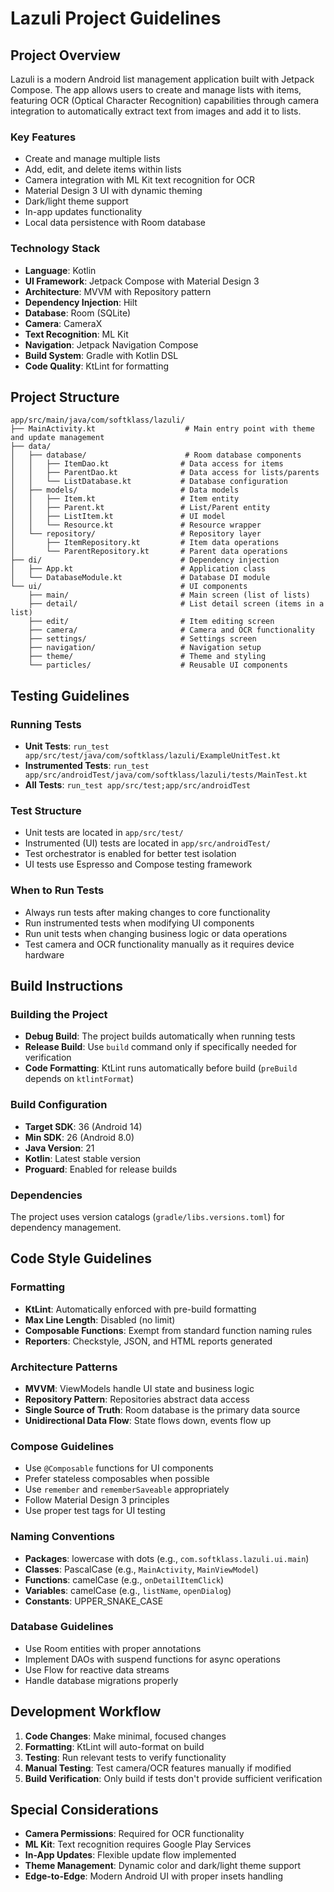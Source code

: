 # Lazuli Project Guidelines

## Project Overview

Lazuli is a modern Android list management application built with Jetpack Compose. The app allows users to create and manage lists with items, featuring OCR (Optical Character Recognition) capabilities through camera integration to automatically extract text from images and add it to lists.

### Key Features
- Create and manage multiple lists
- Add, edit, and delete items within lists
- Camera integration with ML Kit text recognition for OCR
- Material Design 3 UI with dynamic theming
- Dark/light theme support
- In-app updates functionality
- Local data persistence with Room database

### Technology Stack
- **Language**: Kotlin
- **UI Framework**: Jetpack Compose with Material Design 3
- **Architecture**: MVVM with Repository pattern
- **Dependency Injection**: Hilt
- **Database**: Room (SQLite)
- **Camera**: CameraX
- **Text Recognition**: ML Kit
- **Navigation**: Jetpack Navigation Compose
- **Build System**: Gradle with Kotlin DSL
- **Code Quality**: KtLint for formatting

## Project Structure

```
app/src/main/java/com/softklass/lazuli/
├── MainActivity.kt                    # Main entry point with theme and update management
├── data/
│   ├── database/                      # Room database components
│   │   ├── ItemDao.kt                # Data access for items
│   │   ├── ParentDao.kt              # Data access for lists/parents
│   │   └── ListDatabase.kt           # Database configuration
│   ├── models/                       # Data models
│   │   ├── Item.kt                   # Item entity
│   │   ├── Parent.kt                 # List/Parent entity
│   │   ├── ListItem.kt               # UI model
│   │   └── Resource.kt               # Resource wrapper
│   └── repository/                   # Repository layer
│       ├── ItemRepository.kt         # Item data operations
│       └── ParentRepository.kt       # Parent data operations
├── di/                               # Dependency injection
│   ├── App.kt                        # Application class
│   └── DatabaseModule.kt             # Database DI module
└── ui/                               # UI components
    ├── main/                         # Main screen (list of lists)
    ├── detail/                       # List detail screen (items in a list)
    ├── edit/                         # Item editing screen
    ├── camera/                       # Camera and OCR functionality
    ├── settings/                     # Settings screen
    ├── navigation/                   # Navigation setup
    ├── theme/                        # Theme and styling
    └── particles/                    # Reusable UI components
```

## Testing Guidelines

### Running Tests
- **Unit Tests**: `run_test app/src/test/java/com/softklass/lazuli/ExampleUnitTest.kt`
- **Instrumented Tests**: `run_test app/src/androidTest/java/com/softklass/lazuli/tests/MainTest.kt`
- **All Tests**: `run_test app/src/test;app/src/androidTest`

### Test Structure
- Unit tests are located in `app/src/test/`
- Instrumented (UI) tests are located in `app/src/androidTest/`
- Test orchestrator is enabled for better test isolation
- UI tests use Espresso and Compose testing framework

### When to Run Tests
- Always run tests after making changes to core functionality
- Run instrumented tests when modifying UI components
- Run unit tests when changing business logic or data operations
- Test camera and OCR functionality manually as it requires device hardware

## Build Instructions

### Building the Project
- **Debug Build**: The project builds automatically when running tests
- **Release Build**: Use `build` command only if specifically needed for verification
- **Code Formatting**: KtLint runs automatically before build (`preBuild` depends on `ktlintFormat`)

### Build Configuration
- **Target SDK**: 36 (Android 14)
- **Min SDK**: 26 (Android 8.0)
- **Java Version**: 21
- **Kotlin**: Latest stable version
- **Proguard**: Enabled for release builds

### Dependencies
The project uses version catalogs (`gradle/libs.versions.toml`) for dependency management.

## Code Style Guidelines

### Formatting
- **KtLint**: Automatically enforced with pre-build formatting
- **Max Line Length**: Disabled (no limit)
- **Composable Functions**: Exempt from standard function naming rules
- **Reporters**: Checkstyle, JSON, and HTML reports generated

### Architecture Patterns
- **MVVM**: ViewModels handle UI state and business logic
- **Repository Pattern**: Repositories abstract data access
- **Single Source of Truth**: Room database is the primary data source
- **Unidirectional Data Flow**: State flows down, events flow up

### Compose Guidelines
- Use `@Composable` functions for UI components
- Prefer stateless composables when possible
- Use `remember` and `rememberSaveable` appropriately
- Follow Material Design 3 principles
- Use proper test tags for UI testing

### Naming Conventions
- **Packages**: lowercase with dots (e.g., `com.softklass.lazuli.ui.main`)
- **Classes**: PascalCase (e.g., `MainActivity`, `MainViewModel`)
- **Functions**: camelCase (e.g., `onDetailItemClick`)
- **Variables**: camelCase (e.g., `listName`, `openDialog`)
- **Constants**: UPPER_SNAKE_CASE

### Database Guidelines
- Use Room entities with proper annotations
- Implement DAOs with suspend functions for async operations
- Use Flow for reactive data streams
- Handle database migrations properly

## Development Workflow

1. **Code Changes**: Make minimal, focused changes
2. **Formatting**: KtLint will auto-format on build
3. **Testing**: Run relevant tests to verify functionality
4. **Manual Testing**: Test camera/OCR features manually if modified
5. **Build Verification**: Only build if tests don't provide sufficient verification

## Special Considerations

- **Camera Permissions**: Required for OCR functionality
- **ML Kit**: Text recognition requires Google Play Services
- **In-App Updates**: Flexible update flow implemented
- **Theme Management**: Dynamic color and dark/light theme support
- **Edge-to-Edge**: Modern Android UI with proper insets handling
